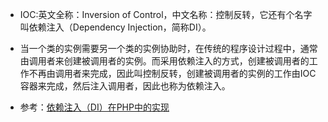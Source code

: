 * IOC:英文全称：Inversion of Control，中文名称：控制反转，它还有个名字叫依赖注入（Dependency Injection，简称DI）。

* 当一个类的实例需要另一个类的实例协助时，在传统的程序设计过程中，通常由调用者来创建被调用者的实例。而采用依赖注入的方式，创建被调用者的工作不再由调用者来完成，因此叫控制反转，创建被调用者的实例的工作由IOC容器来完成，然后注入调用者，因此也称为依赖注入。

* 参考：[依赖注入（DI）在PHP中的实现](http://www.jianshu.com/p/cb0693dd8d2e)
